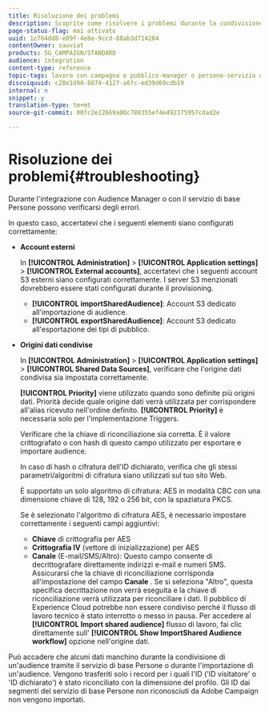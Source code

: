 ```yaml
---
title: Risoluzione dei problemi
description: Scoprite come risolvere i problemi durante la condivisione delle risorse.
page-status-flag: mai attivato
uuid: 1c764dd8-e09f-4e8e-9ccd-88ab3d714284
contentOwner: sauviat
products: SG_CAMPAIGN/STANDARD
audience: integration
content-type: reference
topic-tags: lavoro con campagna e pubblico-manager o persone-servizio di base
discoiquuid: c28e1d90-8074-4127-a6fc-ed39d69cdb19
internal: n
snippet: y
translation-type: tm+mt
source-git-commit: 00fc2e12669a00c788355ef4e492375957cdad2e

---
```



# Risoluzione dei problemi{#troubleshooting}

Durante l'integrazione con Audience Manager o con il servizio di base Persone possono verificarsi degli errori.

In questo caso, accertatevi che i seguenti elementi siano configurati correttamente:

* **Account esterni**

   In **[!UICONTROL Administration]** &gt; **[!UICONTROL Application settings]** &gt; **[!UICONTROL External accounts]**, accertatevi che i seguenti account S3 esterni siano configurati correttamente. I server S3 menzionati dovrebbero essere stati configurati durante il provisioning.

   * **[!UICONTROL importSharedAudience]**: Account S3 dedicato all'importazione di audience.
   * **[!UICONTROL exportSharedAudience]**: Account S3 dedicato all'esportazione dei tipi di pubblico.

* **Origini dati condivise**

   In **[!UICONTROL Administration]** &gt; **[!UICONTROL Application settings]** &gt; **[!UICONTROL Shared Data Sources]**, verificare che l'origine dati condivisa sia impostata correttamente.

   **[!UICONTROL Priority]** viene utilizzato quando sono definite più origini dati. Priorità decide quale origine dati verrà utilizzata per corrispondere all'alias ricevuto nell'ordine definito. **[!UICONTROL Priority]** è necessaria solo per l'implementazione Triggers.

   Verificare che la chiave di riconciliazione sia corretta. È il valore crittografato o con hash di questo campo utilizzato per esportare e importare audience.

   In caso di hash o cifratura dell'ID dichiarato, verifica che gli stessi parametri/algoritmi di cifratura siano utilizzati sul tuo sito Web.

   È supportato un solo algoritmo di cifratura: AES in modalità CBC con una dimensione chiave di 128, 192 o 256 bit, con la spaziatura PKCS.

   Se è selezionato l'algoritmo di cifratura AES, è necessario impostare correttamente i seguenti campi aggiuntivi:

   * **Chiave** di crittografia per AES
   * **Crittografia IV** (vettore di inizializzazione) per AES
   * **Canale** (E-mail/SMS/Altro): Questo campo consente di decrittografare direttamente indirizzi e-mail e numeri SMS. Assicurarsi che la chiave di riconciliazione corrisponda all'impostazione del campo **Canale** . Se si seleziona "Altro", questa specifica decrittazione non verrà eseguita e la chiave di riconciliazione verrà utilizzata per riconciliare i dati.
   Il pubblico di Experience Cloud potrebbe non essere condiviso perché il flusso di lavoro tecnico è stato interrotto o messo in pausa. Per accedere al **[!UICONTROL Import shared audience]** flusso di lavoro, fai clic direttamente sull' **[!UICONTROL Show ImportShared Audience workflow]** opzione nell'origine dati.

Può accadere che alcuni dati manchino durante la condivisione di un'audience tramite il servizio di base Persone o durante l'importazione di un'audience. Vengono trasferiti solo i record per i quali l'ID ('ID visitatore' o 'ID dichiarato') è stato riconciliato con la dimensione del profilo. Gli ID dai segmenti del servizio di base Persone non riconosciuti da Adobe Campaign non vengono importati.
